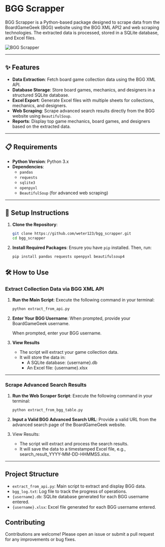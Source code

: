 # BGG Scrapper

BGG Scrapper is a Python-based package designed to scrape data from the BoardGameGeek (BGG) website using the BGG XML API2 and web scraping technologies. The extracted data is processed, stored in a SQLite database, and Excel files.

![BGG Scrapper](https://github.com/weter123/bgg_scrapper/assets/17746651/83cde9f3-38ec-48ab-a8e5-fefd7952a9c4)

---

## ✨ Features

- **Data Extraction**: Fetch board game collection data using the BGG XML API.
- **Database Storage**: Store board games, mechanics, and designers in a structured SQLite database.
- **Excel Export**: Generate Excel files with multiple sheets for collections, mechanics, and designers.
- **Web Scraping**: Scrape advanced search results directly from the BGG website using `BeautifulSoup`.
- **Reports**: Display top game mechanics, board games, and designers based on the extracted data.

---

## 📋 Requirements

- **Python Version**: Python 3.x
- **Dependencies**:
  - `pandas`
  - `requests`
  - `sqlite3`
  - `openpyxl`
  - `BeautifulSoup` (for advanced web scraping)

---

## 🚀 Setup Instructions

1. **Clone the Repository**:
   ```bash
   git clone https://github.com/weter123/bgg_scrapper.git
   cd bgg_scrapper
2. **Install Required Packages**: Ensure you have `pip` installed. Then, run:
   ```bash
   pip install pandas requests openpyxl beautifulsoup4

## 🛠️ How to Use

### Extract Collection Data via BGG XML API

1. **Run the Main Script**:
   Execute the following command in your terminal:
   ```bash
   python extract_from_api.py

2. **Enter Your BGG Username**: When prompted, provide your BoardGameGeek username.

    When prompted, enter your BGG username.

3. **View Results**

   - The script will extract your game collection data.
   - It will store the data in:
      - A SQLite database: {username}.db
      - An Excel file: {username}.xlsx
---

### Scrape Advanced Search Results

1. **Run the Web Scraper Script**:
   Execute the following command in your terminal:
   ```bash
   python extract_from_bgg_table.py
2. **Input a Valid BGG Advanced Search URL**: Provide a valid URL from the advanced search page of the BoardGameGeek website.

3. View Results:
   - The script will extract and process the search results.
   - It will save the data to a timestamped Excel file, e.g., search_result_YYYY-MM-DD-HHMMSS.xlsx.
---

## Project Structure

- `extract_from_api.py`: Main script to extract and display BGG data.
- `bgg_log.txt`: Log file to track the progress of operations.
- `{username}.db`: SQLite database generated for each BGG username entered.
- `{username}.xlsx`: Excel file generated for each BGG username entered.

## Contributing

Contributions are welcome! Please open an issue or submit a pull request for any improvements or bug fixes.



